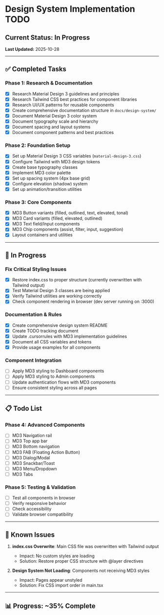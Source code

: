 # Design System Implementation TODO

## Current Status: In Progress
**Last Updated:** 2025-10-28

---

## ✅ Completed Tasks

### Phase 1: Research & Documentation
- [x] Research Material Design 3 guidelines and principles
- [x] Research Tailwind CSS best practices for component libraries
- [x] Research UI/UX patterns for reusable components
- [x] Create comprehensive documentation structure in `docs/design-system/`
- [x] Document Material Design 3 color system
- [x] Document typography scale and hierarchy
- [x] Document spacing and layout systems
- [x] Document component patterns and best practices

### Phase 2: Foundation Setup
- [x] Set up Material Design 3 CSS variables (`material-design-3.css`)
- [x] Configure Tailwind with MD3 design tokens
- [x] Create base typography classes
- [x] Implement MD3 color palette
- [x] Set up spacing system (4px base grid)
- [x] Configure elevation (shadow) system
- [x] Set up animation/transition utilities

### Phase 3: Core Components
- [x] MD3 Button variants (filled, outlined, text, elevated, tonal)
- [x] MD3 Card variants (filled, elevated, outlined)
- [x] MD3 Text field/Input components
- [x] MD3 Chip components (assist, filter, input, suggestion)
- [x] Layout containers and utilities

---

## 🚧 In Progress

### Fix Critical Styling Issues
- [x] Restore index.css to proper structure (currently overwritten with Tailwind output)
- [x] Test Material Design 3 classes are being applied  
- [x] Verify Tailwind utilities are working correctly
- [x] Check component rendering in browser (dev server running on :3000)

### Documentation & Rules
- [x] Create comprehensive design system README
- [x] Create TODO tracking document
- [x] Update .cursorrules with MD3 implementation guidelines
- [x] Document all CSS variables and tokens
- [x] Provide usage examples for all components

### Component Integration
- [ ] Apply MD3 styling to Dashboard components
- [ ] Apply MD3 styling to Admin components  
- [ ] Update authentication flows with MD3 components
- [ ] Ensure consistent styling across all pages

---

## 📋 Todo List

### Phase 4: Advanced Components
- [ ] MD3 Navigation rail
- [ ] MD3 Top app bar
- [ ] MD3 Bottom navigation
- [ ] MD3 FAB (Floating Action Button)
- [ ] MD3 Dialog/Modal
- [ ] MD3 Snackbar/Toast
- [ ] MD3 Menu/Dropdown
- [ ] MD3 Tabs

### Phase 5: Testing & Validation
- [ ] Test all components in browser
- [ ] Verify responsive behavior
- [ ] Check accessibility
- [ ] Validate browser compatibility

---

## 🐛 Known Issues

1. **index.css Overwrite**: Main CSS file was overwritten with Tailwind output
   - Impact: No custom styles are loading
   - Solution: Restore proper CSS structure with @layer directives
   
2. **Design System Not Loading**: Components not receiving MD3 styles
   - Impact: Pages appear unstyled
   - Solution: Fix CSS import order in main.tsx

---

## 📊 Progress: ~35% Complete
